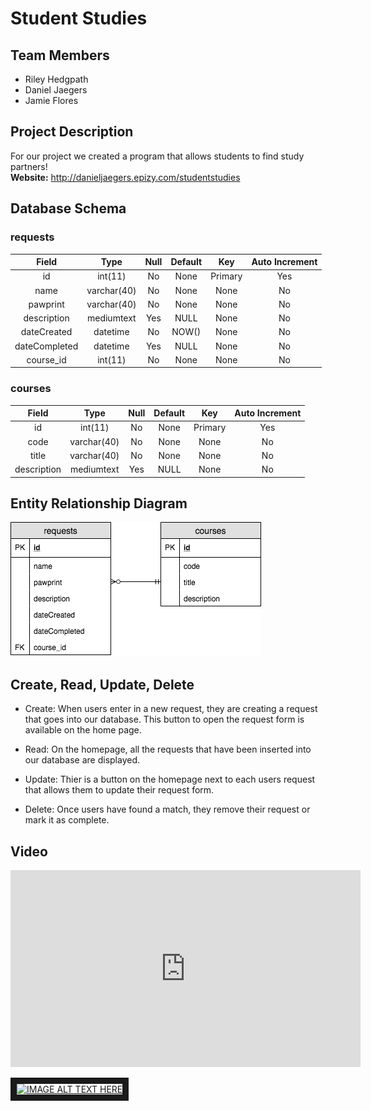 # Student Studies

## Team Members 
* Riley Hedgpath
* Daniel Jaegers 
* Jamie Flores 
 
## Project Description
For our project we created a program that allows students to find study partners!
<br/>
**Website:** http://danieljaegers.epizy.com/studentstudies

## Database Schema 

### requests 
| Field | Type | Null | Default | Key | Auto Increment |
|:----:|:------:|:------:|:------:|:------:|:-------------:|
| id | int(11) | No | None | Primary | Yes |
|name | varchar(40) | No | None | None | No |
| pawprint | varchar(40) | No | None | None | No |
| description | mediumtext | Yes | NULL | None | No |
| dateCreated | datetime | No | NOW() | None | No |
| dateCompleted | datetime | Yes | NULL | None | No |
| course_id | int(11) | No | None | None | No |

### courses
| Field | Type | Null | Default | Key | Auto Increment |
|:----:|:------:|:------:|:------:|:------:|:-------------:|
| id | int(11) | No | None | Primary | Yes |
| code | varchar(40) | No | None | None | No |
| title | varchar(40) | No | None | None | No |
| description | mediumtext | Yes | NULL | None | No |

## Entity Relationship Diagram
![alt text](https://github.com/jamiefloress/studentstudies/blob/master/studentStudiesERD.png "ERD")

## Create, Read, Update, Delete
* Create: When users enter in a new request, they are creating a request that goes into our database. This button to open the request form is available on the home page. 

* Read: On the homepage, all the requests that have been inserted into our database are displayed. 

* Update: Thier is a button on the homepage next to each users request that allows them to update their request form. 

* Delete: Once users have found a match, they remove their request or mark it as complete. 

## Video
<iframe width="560" height="315" src="https://www.youtube.com/embed/5Ll5q8m630M" frameborder="0" allow="autoplay; encrypted-media" allowfullscreen></iframe>


<a href="https://youtu.be/5Ll5q8m630M
" target="_blank"><img src="https://youtu.be/5Ll5q8m630M.jpg" 
alt="IMAGE ALT TEXT HERE" width="240" height="180" border="10" /></a>
